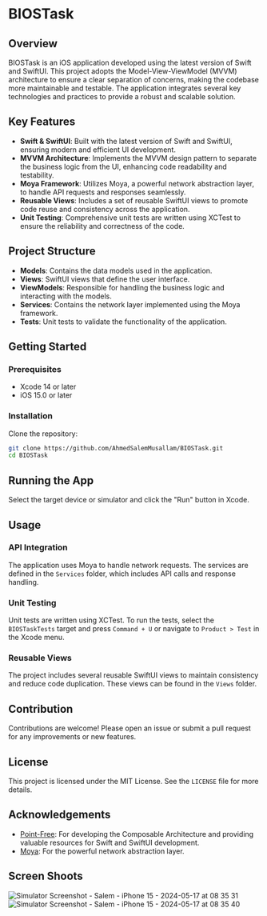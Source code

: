 # BIOSTask

## Overview

BIOSTask is an iOS application developed using the latest version of Swift and SwiftUI. This project adopts the Model-View-ViewModel (MVVM) architecture to ensure a clear separation of concerns, making the codebase more maintainable and testable. The application integrates several key technologies and practices to provide a robust and scalable solution.

## Key Features

- **Swift & SwiftUI**: Built with the latest version of Swift and SwiftUI, ensuring modern and efficient UI development.
- **MVVM Architecture**: Implements the MVVM design pattern to separate the business logic from the UI, enhancing code readability and testability.
- **Moya Framework**: Utilizes Moya, a powerful network abstraction layer, to handle API requests and responses seamlessly.
- **Reusable Views**: Includes a set of reusable SwiftUI views to promote code reuse and consistency across the application.
- **Unit Testing**: Comprehensive unit tests are written using XCTest to ensure the reliability and correctness of the code.

## Project Structure

- **Models**: Contains the data models used in the application.
- **Views**: SwiftUI views that define the user interface.
- **ViewModels**: Responsible for handling the business logic and interacting with the models.
- **Services**: Contains the network layer implemented using the Moya framework.
- **Tests**: Unit tests to validate the functionality of the application.

## Getting Started

### Prerequisites

- Xcode 14 or later
- iOS 15.0 or later

### Installation

Clone the repository:

```bash
git clone https://github.com/AhmedSalemMusallam/BIOSTask.git
cd BIOSTask
```

## Running the App

Select the target device or simulator and click the "Run" button in Xcode.

## Usage

### API Integration

The application uses Moya to handle network requests. The services are defined in the `Services` folder, which includes API calls and response handling.

### Unit Testing

Unit tests are written using XCTest. To run the tests, select the `BIOSTaskTests` target and press `Command + U` or navigate to `Product > Test` in the Xcode menu.

### Reusable Views

The project includes several reusable SwiftUI views to maintain consistency and reduce code duplication. These views can be found in the `Views` folder.

## Contribution

Contributions are welcome! Please open an issue or submit a pull request for any improvements or new features.

## License

This project is licensed under the MIT License. See the `LICENSE` file for more details.

## Acknowledgements

- [Point-Free](https://www.pointfree.co/): For developing the Composable Architecture and providing valuable resources for Swift and SwiftUI development.
- [Moya](https://github.com/Moya/Moya): For the powerful network abstraction layer.

## Screen Shoots
![Simulator Screenshot - Salem - iPhone 15 - 2024-05-17 at 08 35 31](https://github.com/AhmedSalemMusallam/BIOSTask/assets/117483832/1cefca7c-09cf-4e31-bf69-7975078ccd43)
![Simulator Screenshot - Salem - iPhone 15 - 2024-05-17 at 08 35 40](https://github.com/AhmedSalemMusallam/BIOSTask/assets/117483832/02660778-431f-47b7-b8b5-82be36fb1add)
